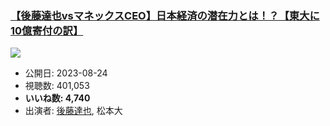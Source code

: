 ### [【後藤達也vsマネックスCEO】日本経済の潜在力とは！？【東大に10億寄付の訳】](https://www.youtube.com/watch?v=BChfPqBJPT4)
[![](https://img.youtube.com/vi/BChfPqBJPT4/sddefault.jpg)](https://www.youtube.com/watch?v=BChfPqBJPT4)
-   公開日: 2023-08-24
-   視聴数: 401,053
-   **いいね数: 4,740**
-   出演者: [後藤達也](/rehacq_fan/people/後藤達也 "wikilink"), 松本大
